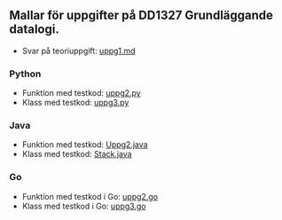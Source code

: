 ## Mallar för uppgifter på DD1327 Grundläggande datalogi.

- Svar på teoriuppgift: [uppg1.md](https://github.com/yourbasic/grudat18/blob/master/ovn0/uppg1.md)

### Python

- Funktion med testkod: [uppg2.py](https://github.com/yourbasic/grudat18/blob/master/ovn0/uppg2.py)
- Klass med testkod: [uppg3.py](https://github.com/yourbasic/grudat18/blob/master/ovn0/uppg3.py)

### Java

- Funktion med testkod: [Uppg2.java](https://github.com/yourbasic/grudat18/blob/master/ovn0/Uppg2.java)
- Klass med testkod: [Stack.java](https://github.com/yourbasic/grudat18/blob/master/ovn0/Stack.java)

### Go

- Funktion med testkod i Go: [uppg2.go](https://github.com/yourbasic/grudat18/blob/master/ovn0/uppg2.go)
- Klass med testkod i Go: [uppg3.go](https://github.com/yourbasic/grudat18/blob/master/ovn0/uppg3.go)
